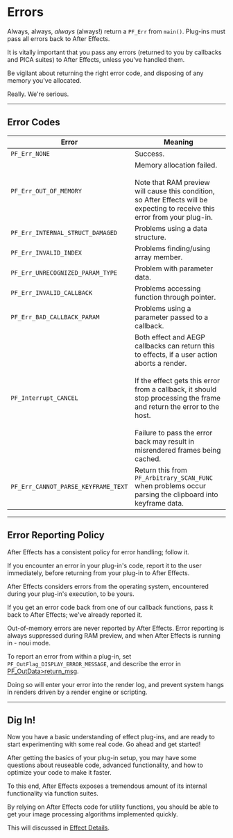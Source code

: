 # Errors

Always, always, *always* (always!) return a `PF_Err` from `main()`. Plug-ins must pass all errors back to After Effects.

It is vitally important that you pass any errors (returned to you by callbacks and PICA suites) to After Effects, unless you've handled them.

Be vigilant about returning the right error code, and disposing of any memory you've allocated.

Really. We're serious.

---

## Error Codes

| **Error**                           | **Meaning**                                                                                                                                                                                                                                                                                                       |
|-------------------------------------|-------------------------------------------------------------------------------------------------------------------------------------------------------------------------------------------------------------------------------------------------------------------------------------------------------------------|
| `PF_Err_NONE`                       | Success.                                                                                                                                                                                                                                                                                                          |
| `PF_Err_OUT_OF_MEMORY`              | Memory allocation failed.<br/><br/>Note that RAM preview will cause this condition, so After Effects will be expecting to receive this error from your plug-in.                                                                                                                                                   |
| `PF_Err_INTERNAL_STRUCT_DAMAGED`    | Problems using a data structure.                                                                                                                                                                                                                                                                                  |
| `PF_Err_INVALID_INDEX`              | Problems finding/using array member.                                                                                                                                                                                                                                                                              |
| `PF_Err_UNRECOGNIZED_PARAM_TYPE`    | Problem with parameter data.                                                                                                                                                                                                                                                                                      |
| `PF_Err_INVALID_CALLBACK`           | Problems accessing function through pointer.                                                                                                                                                                                                                                                                      |
| `PF_Err_BAD_CALLBACK_PARAM`         | Problems using a parameter passed to a callback.                                                                                                                                                                                                                                                                  |
| `PF_Interrupt_CANCEL`               | Both effect and AEGP callbacks can return this to effects, if a user action aborts a render.<br/><br/>If the effect gets this error from a callback, it should stop processing the frame and return the error to the host.<br/><br/>Failure to pass the error back may result in misrendered frames being cached. |
| `PF_Err_CANNOT_PARSE_KEYFRAME_TEXT` | Return this from `PF_Arbitrary_SCAN_FUNC` when problems occur parsing the clipboard into keyframe data.                                                                                                                                                                                                           |

---

## Error Reporting Policy

After Effects has a consistent policy for error handling; follow it.

If you encounter an error in your plug-in's code, report it to the user immediately, before returning from your plug-in to After Effects.

After Effects considers errors from the operating system, encountered during your plug-in's execution, to be yours.

If you get an error code back from one of our callback functions, pass it back to After Effects; we've already reported it.

Out-of-memory errors are never reported by After Effects. Error reporting is always suppressed during RAM preview, and when After Effects is running in - noui mode.

To report an error from within a plug-in, set `PF_OutFlag_DISPLAY_ERROR_MESSAGE`, and describe the error in [PF_OutData>return_msg](PF_OutData.md#pf_outdata).

Doing so will enter your error into the render log, and prevent system hangs in renders driven by a render engine or scripting.

---

## Dig In!

Now you have a basic understanding of effect plug-ins, and are ready to start experimenting with some real code. Go ahead and get started!

After getting the basics of your plug-in setup, you may have some questions about reuseable code, advanced functionality, and how to optimize your code to make it faster.

To this end, After Effects exposes a tremendous amount of its internal functionality via function suites.

By relying on After Effects code for utility functions, you should be able to get your image processing algorithms implemented quickly.

This will discussed in [Effect Details](../effect-details/effect-details.md).
